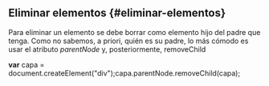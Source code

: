 ## Eliminar elementos {#eliminar-elementos}

Para eliminar un elemento se debe borrar como elemento hijo del padre que tenga. Como no sabemos, a priori, quién es su padre, lo más cómodo es usar el atributo _parentNode_ y, posteriormente, removeChild

**var** capa = document.createElement("div");capa.parentNode.removeChild(capa);